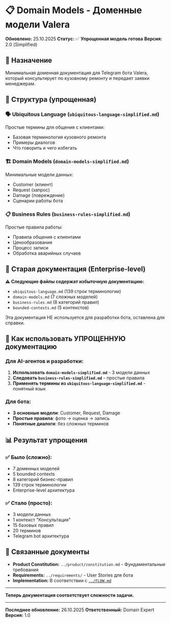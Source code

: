 # 📋 Domain Models - Доменные модели Valera

**Обновлено:** 25.10.2025
**Статус:** ✅ **Упрощенная модель готова**
**Версия:** 2.0 (Simplified)

## 🎯 Назначение

Минимальная доменная документация для Telegram бота Valera, который консультирует по кузовному ремонту и передает заявки менеджерам.

## 📂 Структура (упрощенная)

### 🗣️ **Ubiquitous Language** (`ubiquitous-language-simplified.md`)
Простые термины для общения с клиентами:
- Базовая терминология кузовного ремонта
- Примеры диалогов
- Что говорить и чего избегать

### 🏗️ **Domain Models** (`domain-models-simplified.md`)
Минимальные модели данных:
- Customer (клиент)
- Request (запрос)
- Damage (повреждение)
- Сценарии работы бота

### 📋 **Business Rules** (`business-rules-simplified.md`)
Простые правила работы:
- Правила общения с клиентами
- Ценообразование
- Процесс записи
- Обработка аварийных случаев

## 🚨 Старая документация (Enterprise-level)

⚠️ **Следующие файлы содержат избыточную документацию:**
- `ubiquitous-language.md` (139 строк терминологии)
- `domain-models.md` (7 сложных моделей)
- `business-rules.md` (8 категорий правил)
- `bounded-contexts.md` (5 контекстов)

Эта документация НЕ используется для разработки бота, оставлена для справки.

## 🎯 Как использовать УПРОЩЕННУЮ документацию

### Для AI-агентов и разработки:
1. **Использовать `domain-models-simplified.md`** - 3 модели данных
2. **Следовать `business-rules-simplified.md`** - простые правила
3. **Применять термины из `ubiquitous-language-simplified.md`** - понятный язык

### Для бота:
- **3 основные модели**: Customer, Request, Damage
- **Простые правила**: фото → оценка → запись
- **Понятные диалоги**: без сложных терминов

## 📊 Результат упрощения

### ✅ **Было (сложно):**
- 7 доменных моделей
- 5 bounded contexts
- 8 категорий бизнес-правил
- 139 строк терминологии
- Enterprise-level архитектура

### ✅ **Стало (просто):**
- 3 модели данных
- 1 контекст "Консультация"
- 15 базовых правил
- 20 терминов
- Telegram bot архитектура

## 🔗 Связанные документы

- **Product Constitution:** `../product/constitution.md` - Фундаментальные требования
- **Requirements:** `../requirements/` - User Stories для бота
- **Implementation:** В соответствии с [`../FLOW.md`](../FLOW.md)

---

**Теперь документация соответствует сложности задачи.**

---

**Последнее обновление:** 26.10.2025
**Ответственный:** Domain Expert
**Версия:** 1.0
